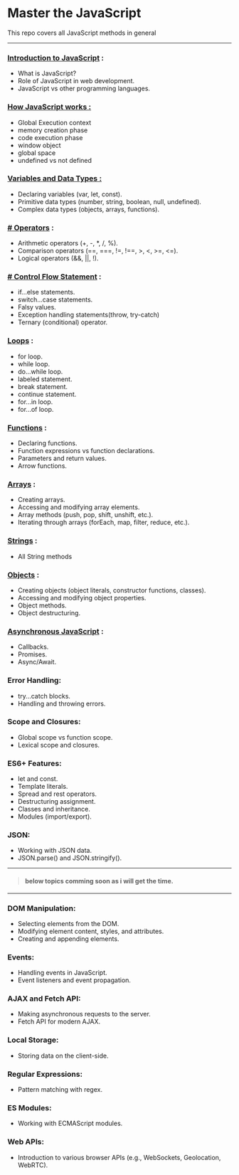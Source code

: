 # Master the JavaScript
This repo covers all JavaScript methods in general

---

### [Introduction to JavaScript](https://github.com/TheAbhiPatel/master_the_javascript/blob/main/introduction-to-javascript.md) :

- What is JavaScript?
- Role of JavaScript in web development.
- JavaScript vs other programming languages.

### [How JavaScript works :](https://github.com/TheAbhiPatel/master_the_javascript/blob/main/how-js-executes.md)
- Global Execution context
- memory creation phase
- code execution phase
- window object
- global space
- undefined vs not defined

### [Variables and Data Types :](https://github.com/TheAbhiPatel/master_the_javascript/blob/main/variables-and-data-types.md)

- Declaring variables (var, let, const).
- Primitive data types (number, string, boolean, null, undefined).
- Complex data types (objects, arrays, functions).

### [# Operators](https://github.com/TheAbhiPatel/master_the_javascript/blob/main/operators.md) :

- Arithmetic operators (+, -, *, /, %).
- Comparison operators (==, ===, !=, !==, >, <, >=, <=).
- Logical operators (&&, ||, !).

### [# Control Flow Statement](https://github.com/TheAbhiPatel/master_the_javascript/blob/main/control-statement.md) :

- if...else statements.
- switch...case statements.
- Falsy values.
- Exception handling statements(throw, try-catch)
- Ternary (conditional) operator.

### [Loops](https://github.com/TheAbhiPatel/master_the_javascript/blob/main/loops-and-iteration.md) :

- for loop.
- while loop.
- do...while loop.
- labeled statement.
- break statement.
- continue statement.
- for...in loop.
- for...of loop.

### [Functions](https://github.com/TheAbhiPatel/master_the_javascript/blob/main/function.md) :

- Declaring functions.
- Function expressions vs function declarations.
- Parameters and return values.
- Arrow functions.

### [Arrays](https://github.com/TheAbhiPatel/master_the_javascript/blob/main/array.md) :

- Creating arrays.
- Accessing and modifying array elements.
- Array methods (push, pop, shift, unshift, etc.).
- Iterating through arrays (forEach, map, filter, reduce, etc.).


### [Strings](https://github.com/TheAbhiPatel/master_the_javascript/blob/main/string.md) :
- All String methods

### [Objects](https://github.com/TheAbhiPatel/master_the_javascript/blob/main/object.md) :

- Creating objects (object literals, constructor functions, classes).
- Accessing and modifying object properties.
- Object methods.
- Object destructuring.


### [Asynchronous JavaScript](https://github.com/TheAbhiPatel/master_the_javascript/blob/main/asynchronous-javaScript.md) :

- Callbacks.
- Promises.
- Async/Await.

### Error Handling:

- try...catch blocks.
- Handling and throwing errors.

### Scope and Closures:

- Global scope vs function scope.
- Lexical scope and closures.

### ES6+ Features:

- let and const.
- Template literals.
- Spread and rest operators.
- Destructuring assignment.
- Classes and inheritance.
- Modules (import/export).

### JSON:

- Working with JSON data.
- JSON.parse() and JSON.stringify().

---
>#### below topics comming soon as i will get the time.
---

### DOM Manipulation:

- Selecting elements from the DOM.
- Modifying element content, styles, and attributes.
- Creating and appending elements.

### Events:

- Handling events in JavaScript.
- Event listeners and event propagation.


### AJAX and Fetch API:

- Making asynchronous requests to the server.
- Fetch API for modern AJAX.

### Local Storage:

- Storing data on the client-side.

### Regular Expressions:

- Pattern matching with regex.

### ES Modules:

- Working with ECMAScript modules.

### Web APIs:

- Introduction to various browser APIs (e.g., WebSockets, Geolocation, WebRTC).


 
